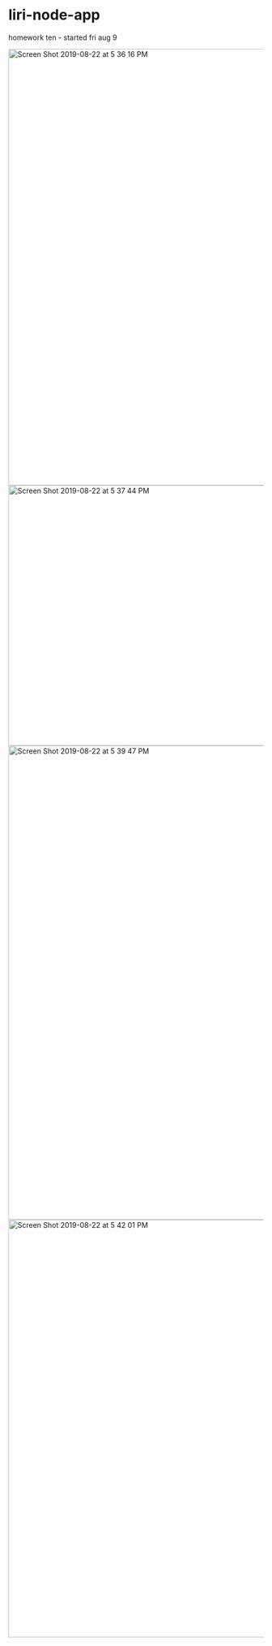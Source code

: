 # liri-node-app
homework ten - started fri aug 9



<img width="860" alt="Screen Shot 2019-08-22 at 5 36 16 PM" src="https://user-images.githubusercontent.com/51334931/63559055-7b426280-c504-11e9-99a3-554bece4aae1.png">

<img width="513" alt="Screen Shot 2019-08-22 at 5 37 44 PM" src="https://user-images.githubusercontent.com/51334931/63559074-84333400-c504-11e9-96b5-26b01e25743b.png">

<img width="934" alt="Screen Shot 2019-08-22 at 5 39 47 PM" src="https://user-images.githubusercontent.com/51334931/63559084-8bf2d880-c504-11e9-8330-a7a30d6c803f.png">

<img width="823" alt="Screen Shot 2019-08-22 at 5 42 01 PM" src="https://user-images.githubusercontent.com/51334931/63559093-91502300-c504-11e9-9510-4e625be1555d.png">





